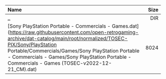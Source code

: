 |Name|Size|
|:---|---:|
|[..](../index.html)|DIR|
|[Sony PlayStation Portable - Commercials - Games.dat](https://raw.githubusercontent.com/open-retrogaming-archive/dat-catalog/main/root/normalized/TOSEC-PIX/Sony/PlayStation Portable/Commercials/Games/Sony PlayStation Portable - Commercials - Games/Sony PlayStation Portable - Commercials - Games (TOSEC-v2022-12-21_CM).dat)|8024|

